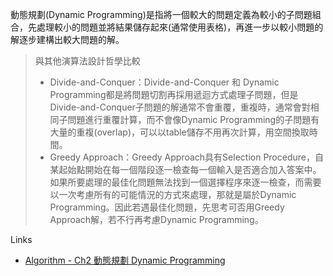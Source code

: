 動態規劃(Dynamic Programming)是指將一個較大的問題定義為較小的子問題組合，先處理較小的問題並將結果儲存起來(通常使用表格)，再進一步以較小問題的解逐步建構出較大問題的解。

> 與其他演算法設計哲學比較
> * Divide-and-Conquer：Divide-and-Conquer 和 Dynamic Programming都是將問題切割再採用遞迴方式處理子問題，但是Divide-and-Conquer子問題的解通常不會重覆，重複時，通常會對相同子問題進行重覆計算，而不會像Dynamic Programming的子問題有大量的重複(overlap)，可以以table儲存不用再次計算，用空間換取時間。
> * Greedy Approach：Greedy Approach具有Selection Procedure，自某起始點開始在每一個階段逐一檢查每一個輸入是否適合加入答案中。如果所要處理的最佳化問題無法找到一個選擇程序來逐一檢查，而需要以一次考慮所有的可能情況的方式來處理，那就是屬於Dynamic Programming。因此若遇最佳化問題，先思考可否用Greedy Approach解，若不行再考慮Dynamic Programming。

Links
* [Algorithm - Ch2 動態規劃 Dynamic Programming](http://mropengate.blogspot.tw/2015/01/algorithm-ch2-dynamic-programming.html)
